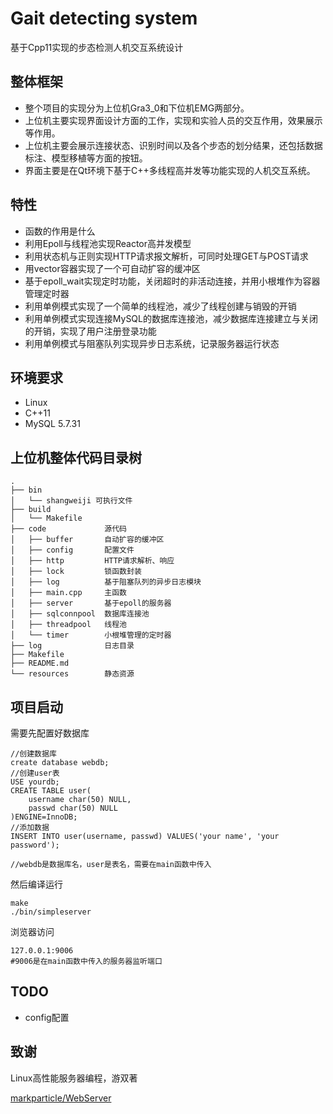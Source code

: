# Gait detecting system
基于Cpp11实现的步态检测人机交互系统设计
## 整体框架
- 整个项目的实现分为上位机Gra3_0和下位机EMG两部分。
- 上位机主要实现界面设计方面的工作，实现和实验人员的交互作用，效果展示等作用。
- 上位机主要会展示连接状态、识别时间以及各个步态的划分结果，还包括数据标注、模型移植等方面的按钮。
- 界面主要是在Qt环境下基于C++多线程高并发等功能实现的人机交互系统。

## 特性
- 函数的作用是什么
- 利用Epoll与线程池实现Reactor高并发模型
- 利用状态机与正则实现HTTP请求报文解析，可同时处理GET与POST请求
- 用vector容器实现了一个可自动扩容的缓冲区
- 基于epoll_wait实现定时功能，关闭超时的非活动连接，并用小根堆作为容器管理定时器
- 利用单例模式实现了一个简单的线程池，减少了线程创建与销毁的开销
- 利用单例模式实现连接MySQL的数据库连接池，减少数据库连接建立与关闭的开销，实现了用户注册登录功能
- 利用单例模式与阻塞队列实现异步日志系统，记录服务器运行状态
## 环境要求
- Linux
- C++11
- MySQL 5.7.31
## 上位机整体代码目录树
```
.
├── bin
│   └── shangweiji 可执行文件
├── build
│   └── Makefile
├── code             源代码
│   ├── buffer       自动扩容的缓冲区
│   ├── config       配置文件
│   ├── http         HTTP请求解析、响应
│   ├── lock         锁函数封装
│   ├── log          基于阻塞队列的异步日志模块
│   ├── main.cpp     主函数
│   ├── server       基于epoll的服务器
│   ├── sqlconnpool  数据库连接池
│   ├── threadpool   线程池
│   └── timer        小根堆管理的定时器
├── log              日志目录
├── Makefile
├── README.md
└── resources        静态资源
```
## 项目启动
需要先配置好数据库
```
//创建数据库
create database webdb;
//创建user表
USE yourdb;
CREATE TABLE user(
    username char(50) NULL,
    passwd char(50) NULL
)ENGINE=InnoDB;
//添加数据
INSERT INTO user(username, passwd) VALUES('your name', 'your password');

//webdb是数据库名，user是表名，需要在main函数中传入
```
然后编译运行
```
make
./bin/simpleserver
```
浏览器访问
```
127.0.0.1:9006
#9006是在main函数中传入的服务器监听端口
```
## TODO
- config配置

## 致谢
Linux高性能服务器编程，游双著

[markparticle/WebServer](https://github.com/markparticle/WebServer)
